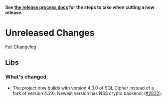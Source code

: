 **See [the release process docs](docs/howtos/cut-a-new-release.md) for the steps to take when cutting a new release.**

# Unreleased Changes

[Full Changelog](https://github.com/mozilla/application-services/compare/v0.55.0...master)

## Libs

### What's changed

- The project now builds with version 4.3.0 of SQL Cipher instead of a fork
  of version 4.2.0. Newest version has NSS crypto backend. ([#2822](https://github.com/mozilla/application-services/pull/2822)).
